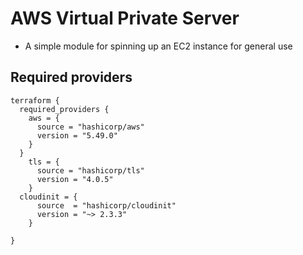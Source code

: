 # AWS Virtual Private Server

- A simple module for spinning up an EC2 instance for general use

## Required providers


```
terraform {
  required_providers {
    aws = {
      source = "hashicorp/aws"
      version = "5.49.0"
    }
  }
    tls = {
      source = "hashicorp/tls"
      version = "4.0.5"
    }
  cloudinit = {
      source  = "hashicorp/cloudinit"
      version = "~> 2.3.3"
    }

}



